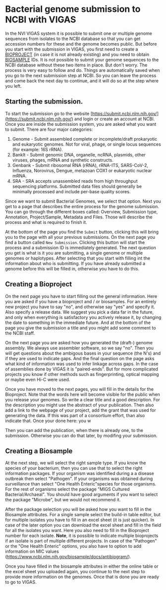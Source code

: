 # Bacterial genome submission to NCBI with VIGAS

In the NVI VIGAS system it is possible to submit one or multiple genome sequences from isolates to the NCBI database so that you can get accession numbers for these and the genome becomes public. But before you start with the submission in VIGAS, you first need to create a [BIOPROJECT](https://www.ncbi.nlm.nih.gov/bioproject/) (in case it is not already existing) and you need to obtain [BIOSAMPLE](https://www.ncbi.nlm.nih.gov/biosample/docs/) IDs. It is not possible to submit your genome sequences to the NCBI database without these two items in place. But don't worry. The process is very easy to follow and do. Things are automatically saved when you go to the next submission step at NCBI. So you can leave the process and come back the next day to continue, and it will do so at the step where you left.

## Starting the submission.
To start the submission go to the website [https://submit.ncbi.nlm.nih.gov/](https://submit.ncbi.nlm.nih.gov/) and login or create an account at NCBI. Once you are inside the submission system, you are asked what you want to submit. There are four major categories:

1. Genome - Submit assembled complete or incomplete/draft prokaryotic and eukaryotic genomes. Not for viral, phage, or single locus sequences (for example: 16S rRNA).
2. BankIt - Submit genomic DNA, organelle, ncRNA, plasmids, other viruses, phages, mRNA and synthetic constructs.
3. Genbank - Submit ribosomal RNA (rRNA), rRNA-ITS, SARS-CoV-2, Influenza, Norovirus, Dengue, metazoan COX1 or eukaryotic nuclear mRNA.
4. SRA - SRA accepts unassembled reads from high throughput sequencing platforms. Submitted data files should generally be minimally processed and include per-base quality scores.

Since we want to submit Bacterial Genomes, we select that option. Next you get to a page that describes the entire process for the genome submission.
You can go through the different boxes called: Overview, Submission type, Annotation, Project/Sample, Metadata and Files. Those will describe the process and what is required to finish it.

At the bottom of the page you find the `Submit` button, clicking this will bring you to the page with all your previous submissions. On the next page you find a button called `New Submission`. Clicking this button will start the process and a submission ID is immediately generated. The next question you get is what is it you are submitting, a single genome or multiple genomes or haplotypes. After selecting that you start with filling int the information about who is submitting. If you have already submitted a genome before this will be filled in, otherwise you have to do this.


## Creating a Bioproject
On the next page you have to start filling out the general information. Here you are asked if you have a bioproject and / or biosamples. For an entirely new project you have to say "no", and otherwise say "yes" and specify it. Also specify a release data. We suggest you pick a data far in the future, and only when everything is satisfactory you actively release it, by changing the date to something in the immediate future. And at the bottom of the page you give the submission a title and you might add some comment to the NCBI staff.

On the next page you are asked how you generated the (draft-) genome assembly. We always use assembler software, so we say "no". Then you will get questions about the ambigous bases in your sequence (the N's) and if they are used to indicate gaps. And the final question on the page asks what kind of information was used to infer linkage across gaps. In the case of assemblies done by VIGAS it is "paired-ends". But for more complicated projects you know if other methods such as fingerprinting, optical mapping or maybe even Hi-C were used.

Once you have moved to the next pages, you will fill in the details for the Bioproject. Note that the words here will become visible for the public when you release your genomes. So write a clear title and a good description. For the description you might use the abstract of your publication. Then also add a link to the webpage of your project, add the grant that was used for generating the data. If this was part of a consortium effort, than also indicate that. 
Once your done here: you w

Then you can add the publication, when there is already one, to the submission. Otherwise you can do that later, by modifing your submission.

## Creating a Biosample
At the next step, we will select the right sample type. If you know the species of your bacterium, then you can use that to select the right information packages. If your organism was identified during a a disease outbreak then select "Pathogen". If your organisms was obtained during surveillance than select "One Health Enteric"species for those organisms. For the rest of organisms select the package "MIGS Cultured Bacterial/Archaeal". You should have good arguments if you want to select the package "Microbe", but we would not recommend it. 

After the package selection you will be asked how you want to fill in the Biosample attributes. For a single sample select the build-in table editor, but for multiple isolates you have to fill in an excel sheet (it is just quicker). In case of the later option you can download the excel sheet and fill in the field for all the isolates you want. Here you also need to fill in the Bioproject number for each isolate. **Note**, it is possible to indicate multiple bioprojects if an isolate is part of multiple different projects. In case of the "Pathogen" or the "One Health Enteric" options, you also have to option to add information on MIC values (https://www.ncbi.nlm.nih.gov/biosample/docs/antibiogram/).

Once you have filled in the biosample attributes in either the online table or the excel sheet you uploaded again, you continue to the next step to provide more information on the genomes.  Once that is done you are ready to go to VIGAS.




